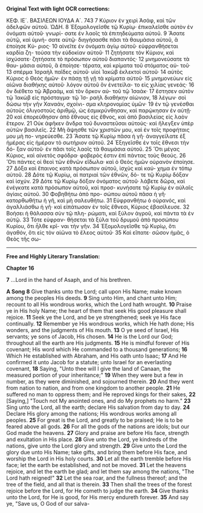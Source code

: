 **Original Text with light OCR corrections:**

ΚΕΦ. ΙΕ´. ΒΑΣΙΛΕΩΝ ΙΟΥΔΑ Α´. 743
7 Κύριον ἐν χειρὶ Ἀσάφ, καὶ τῶν ἀδελφῶν αὐτοῦ. ὨΔΗ. 8
Ἐξομολογεῖσθε τῷ Κυρίῳ· ἐπικαλεῖσθε αὐτὸν ἐν ὀνόματι αὐτοῦ· γνωρί- 
σατε ἐν λαοῖς τὰ ἐπιτηδεύματα αὐτοῦ. 9 Ἄσατε αὐτῷ, καὶ ὑμνή-
σατε αὐτῷ· διηγήσασθε πᾶσι τὰ θαυμάσια αὐτοῦ, ἃ ἐποίησε Κύ-
ριος· 10 αἰνεῖτε ἐν ὀνόματι ἁγίῳ αὐτοῦ· εὐφρανθήσεται καρδία ζη-
τούσα τὴν εὐδοκίαν αὐτοῦ· 11 ζητήσατε τὸν Κύριον, καὶ ἰσχύσατε·
ζητήσατε τὸ πρόσωπον αὐτοῦ διαπαντός· 12 μνημονεύσατε τὰ θαυ-
μάσια αὐτοῦ, ἃ ἐποίησε· τέρατα, καὶ κρίματα τοῦ στόματος αὐ-
τοῦ· 13 σπέρμα Ἰσραὴλ παῖδες αὐτοῦ· υἱοὶ Ἰακὼβ ἐκλεκτοὶ αὐτοῦ·
14 αὐτὸς Κύριος ὁ Θεὸς ἡμῶν· ἐν πάσῃ τῇ γῇ τὰ κρίματα αὐτοῦ·
15 μνημονεύων εἰς αἰῶνα διαθήκης αὐτοῦ· λόγον αὐτοῦ ὃν ἐνετείλα-
το εἰς χιλίας γενεάς· 16 ὃν διέθετο τῷ Ἀβραάμ, καὶ τὸν ὅρκον αὐ-
τοῦ τῷ Ἰσαάκ· 17 ἔστησεν αὐτὸν τῷ Ἰακὼβ εἰς πρόσταγμα· τῷ Ἰσ-
ραὴλ διαθήκην αἰώνιον, 18 λέγων· σοὶ δώσω τὴν γῆν Χαναάν, σχοίνι-
σμα κληρονομίας ὑμῶν· 19 ἐν τῷ γενέσθαι αὐτοὺς ὀλιγοστοὺς ἀριθμῷ,
ὡς ἐσμικρύνθησαν, καὶ παρῴκησαν ἐν αὐτῇ· 20 καὶ ἐπορεύθησαν ἀπὸ
ἔθνους εἰς ἔθνος, καὶ ἀπὸ βασιλείας εἰς λαὸν ἕτερον. 21 Οὐκ ἀφῆκεν
ἄνδρα τοῦ δυναστεῦσαι αὐτούς· καὶ ἤλεγξεν ὑπὲρ αὐτῶν βασιλεῖς.
22 Μὴ ἅψησθε τῶν χριστῶν μου, καὶ ἐν τοῖς προφήταις μου μὴ πο-
νηρεύεσθε. 23 Ἄσατε τῷ Κυρίῳ πᾶσα ἡ γῆ· ἀναγγείλατε ἐξ ἡμέρας
εἰς ἡμέραν τὸ σωτήριον αὐτοῦ. 24 Ἐξηγεῖσθε ἐν τοῖς ἔθνεσι τὴν δό-
ξαν αὐτοῦ· ἐν πᾶσι τοῖς λαοῖς τὰ θαυμάσια αὐτοῦ. 25 Ὅτι μέγας
Κύριος, καὶ αἰνετὸς σφόδρα· φοβερὸς ἐστιν ἐπὶ πάντας τοὺς θεούς.
26 Ὅτι πάντες οἱ θεοὶ τῶν ἐθνῶν εἴδωλα· καὶ ὁ Θεὸς ἡμῶν οὐρανὸν
ἐποίησε. 27 Δόξα καὶ ἔπαινος κατὰ πρόσωπον αὐτοῦ, ἰσχὺς καὶ καύ-
χημα ἐν τόπῳ αὐτοῦ. 28 Δότε τῷ Κυρίῳ, αἱ πατριαὶ τῶν ἐθνῶν, δό-
τε τῷ Κυρίῳ δόξαν καὶ ἰσχύν. 29 Δότε τῷ Κυρίῳ δόξαν ὀνόματος
αὐτοῦ· λάβετε δῶρα, καὶ ἐνέγκατε κατὰ πρόσωπον αὐτοῦ, καὶ προσ-
κυνήσατε τῷ Κυρίῳ ἐν αὐλαῖς ἁγίαις αὐτοῦ. 30 Φοβηθήτω ἀπὸ προ-
σώπου αὐτοῦ πᾶσα ἡ γῆ· κατορθωθήτω ἡ γῆ, καὶ μὴ σαλευθήτω.
31 Εὐφρανθήτω ὁ οὐρανός, καὶ ἀγαλλιάσθω ἡ γῆ· καὶ εἰπάτωσαν ἐν
τοῖς ἔθνεσι, Κύριος ἐβασίλευσε. 32 Βοήσει ἡ θάλασσα σὺν τῷ πλη-
ρώματι, καὶ ξύλον ἀγροῦ, καὶ πάντα τὰ ἐν αὐτῷ. 33 Τότε εὐφραν-
θήσεται τὰ ξύλα τοῦ δρυμοῦ ἀπὸ προσώπου Κυρίου, ὅτι ἦλθε κρῖ-
ναι τὴν γῆν. 34 Ἐξομολογεῖσθε τῷ Κυρίῳ, ὅτι ἀγαθόν, ὅτι εἰς τὸν
αἰῶνα τὸ ἔλεος αὐτοῦ· 35 Καὶ εἴπατε· σῶσον ἡμᾶς, ὁ Θεὸς τῆς σω-

---

**Free and Highly Literary Translation:**

**Chapter 16**

**7** ...Lord in the hand of Asaph, and of his brethren.

**A Song**
**8** Give thanks unto the Lord; call upon His Name; make known among the peoples His deeds.
**9** Sing unto Him, and chant unto Him; recount to all His wondrous works, which the Lord hath wrought.
**10** Praise ye in His holy Name; the heart of them that seek His good pleasure shall rejoice.
**11** Seek ye the Lord, and be ye strengthened; seek ye His face continually.
**12** Remember ye His wondrous works, which He hath done; His wonders, and the judgments of His mouth.
**13** O ye seed of Israel, His servants; ye sons of Jacob, His chosen.
**14** He is the Lord our God; throughout all the earth are His judgments.
**15** He is mindful forever of His covenant; His word which He commanded to a thousand generations;
**16** Which He established with Abraham, and His oath unto Isaac;
**17** And He confirmed it unto Jacob for a statute; unto Israel for an everlasting covenant,
**18** Saying, "Unto thee will I give the land of Canaan, the measured portion of your inheritance;"
**19** When they were but a few in number, as they were diminished, and sojourned therein.
**20** And they went from nation to nation, and from one kingdom to another people.
**21** He suffered no man to oppress them; and He reproved kings for their sakes,
**22** [Saying,] "Touch not My anointed ones, and do My prophets no harm."
**23** Sing unto the Lord, all the earth; declare His salvation from day to day.
**24** Declare His glory among the nations; His wondrous works among all peoples.
**25** For great is the Lord, and greatly to be praised; He is to be feared above all gods.
**26** For all the gods of the nations are idols; but our God made the heavens.
**27** Glory and praise are before His face, strength and exultation in His place.
**28** Give unto the Lord, ye kindreds of the nations, give unto the Lord glory and strength.
**29** Give unto the Lord the glory due unto His Name; take gifts, and bring them before His face, and worship the Lord in His holy courts.
**30** Let all the earth tremble before His face; let the earth be established, and not be moved.
**31** Let the heavens rejoice, and let the earth be glad; and let them say among the nations, "The Lord hath reigned!"
**32** Let the sea roar, and the fullness thereof; and the tree of the field, and all that is therein.
**33** Then shall the trees of the forest rejoice before the Lord, for He cometh to judge the earth.
**34** Give thanks unto the Lord, for He is good, for His mercy endureth forever.
**35** And say ye, "Save us, O God of our salva-